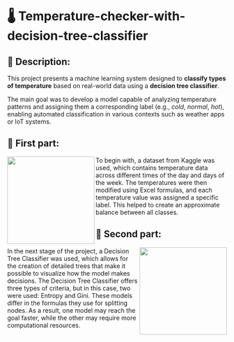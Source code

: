 # 🌡️ Temperature-checker-with-decision-tree-classifier
## 📌 Description:
This project presents a machine learning system designed to **classify types of temperature** based on real-world data using a **decision tree classifier**.

The main goal was to develop a model capable of analyzing temperature patterns and assigning them a corresponding label (e.g., *cold*, *normal*, *hot*), enabling automated classification in various contexts such as weather apps or IoT systems.

## 📌 First part:
<img align="left" width="200" src="https://github.com/user-attachments/assets/f166c055-1bfa-4bb0-804f-3e61e5e67db5" />
To begin with, a dataset from Kaggle was used, which contains temperature data across different times of the day and days of the week. The temperatures were then modified using Excel formulas, and each temperature value was assigned a specific label. This helped to create an approximate balance between all classes.

## 📌 Second part:
<img align="right" width="200" src="https://github.com/user-attachments/assets/9c22ec3d-9319-4f9e-90e0-0352da108222" />
In the next stage of the project, a Decision Tree Classifier was used, which allows for the creation of detailed trees that make it possible to visualize how the model makes decisions.
The Decision Tree Classifier offers three types of criteria, but in this case, two were used: Entropy and Gini.
These models differ in the formulas they use for splitting nodes. As a result, one model may reach the goal faster, while the other may require more computational resources.
